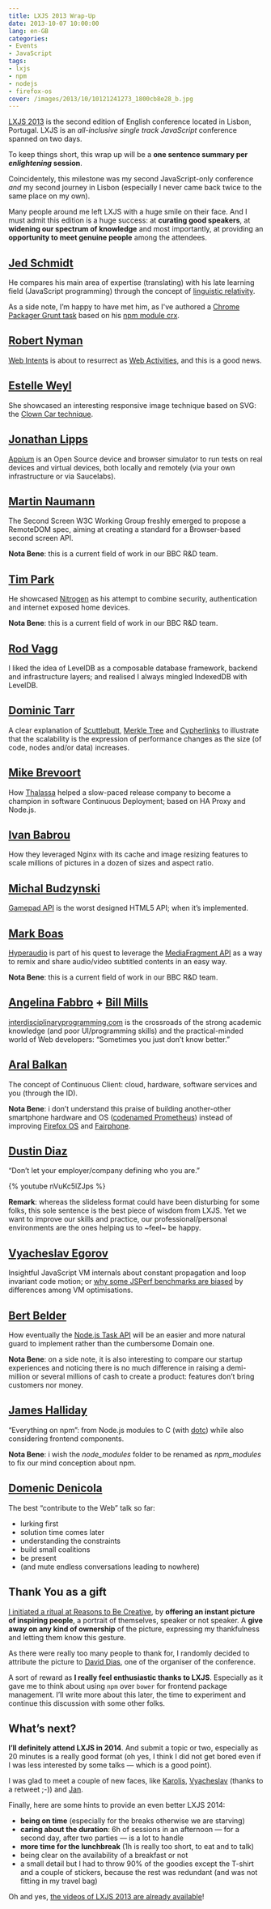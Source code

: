 ```yaml
---
title: LXJS 2013 Wrap-Up
date: 2013-10-07 10:00:00
lang: en-GB
categories:
- Events
- JavaScript
tags:
- lxjs
- npm
- nodejs
- firefox-os
cover: /images/2013/10/10121241273_1800cb8e28_b.jpg
---
```


[LXJS 2013](http://2013.lxjs.org) is the second edition of English conference located in Lisbon, Portugal. LXJS is an *all-inclusive single track JavaScript* conference spanned on two days.

To keep things short, this wrap up will be a **one sentence summary per *enlightening* session**.

<!--more-->

Coincidentely, this milestone was my second JavaScript-only conference *and* my second journey in Lisbon (especially I never came back twice to the same place on my own).

Many people around me left LXJS with a huge smile on their face. And I must admit this edition is a huge success: at **curating good speakers**, at **widening our spectrum of knowledge** and most importantly, at providing an **opportunity to meet genuine people** among the attendees.

## [Jed Schmidt](http://jed.is/)

He compares his main area of expertise (translating) with his late learning field (JavaScript programming) through the concept of [linguistic relativity](https://vimeo.com/42744105).

As a side note, I’m happy to have met him, as I've authored a [Chrome Packager Grunt task](https://github.com/thom4parisot/grunt-crx) based on his [npm module crx](https://github.com/jed/crx).

## [Robert Nyman](http://robertnyman.com/)

[Web Intents](http://webintents.org/) is about to resurrect as [Web Activities](https://developer.mozilla.org/en-US/docs/WebAPI/Web_Activities), and this is a good news.

## [Estelle Weyl](http://www.standardista.com/)

She showcased an interesting responsive image technique based on SVG: the [Clown Car technique](http://www.standardista.com/responsive-images-clown-car-technique/).

## [Jonathan Lipps](http://jonathanlipps.com/)

[Appium](http://appium.io/) is an Open Source device and browser simulator to run tests on real devices and virtual devices, both locally and remotely (via your own infrastructure or via Saucelabs).

## [Martin Naumann](http://ox86.tumblr.com/)

The Second Screen W3C Working Group freshly emerged to propose a RemoteDOM spec, aiming at creating a standard for a Browser-based second screen API.

**Nota Bene**: this is a current field of work in our BBC R&D team.

## [Tim Park](https://github.com/timfpark)

He showcased [Nitrogen](https://github.com/nitrogenjs) as his attempt to combine security, authentication and internet exposed home devices.

 **Nota Bene**: this is a current field of work in our BBC R&D team.

## [Rod Vagg](http://r.va.gg/)

I liked the idea of LevelDB as a composable database framework, backend and infrastructure layers; and realised I always mingled IndexedDB with LevelDB.

## [Dominic Tarr](http://dominictarr.com/)

A clear explanation of [Scuttlebutt](https://github.com/dominictarr/scuttlebutt), [Merkle Tree](http://en.wikipedia.org/wiki/Merkle_tree) and [Cypherlinks](https://github.com/dominictarr/cyphernet) to illustrate that the scalability is the expression of performance changes as the size (of code, nodes and/or data) increases.

## [Mike Brevoort](http://about.me/mbrevoort)

How [Thalassa](https://github.com/PearsonEducation/thalassa) helped a slow-paced release company to become a champion in software Continuous Deployment; based on HA Proxy and Node.js.

## [Ivan Babrou](http://bobrik.name)

How they leveraged Nginx with its cache and image resizing features to scale millions of pictures in a dozen of sizes and aspect ratio.

## [Michal Budzynski](http://michalbe.blogspot.co.uk/)

[Gamepad API](https://developer.mozilla.org/en-US/docs/API/Gamepad/Using_Gamepad_API) is the worst designed HTML5 API; when it’s implemented.

## [Mark Boas](http://happyworm.com/)

[Hyperaudio](http://hyperaud.io/) is part of his quest to leverage the [MediaFragment API](http://www.w3.org/TR/media-frags/) as a way to remix and share audio/video subtitled contents in an easy way.

**Nota Bene**: this is a current field of work in our BBC R&D team.

## [Angelina Fabbro](http://realityhacking.net/) + [Bill Mills](http://physicsvancouver.com/)

[interdisciplinaryprogramming.com](http://interdisciplinaryprogramming.com/) is the crossroads of the strong academic knowledge (and poor UI/programming skills) and the practical-minded world of Web developers: “Sometimes you just don’t know better.”

## [Aral Balkan](http://aralbalkan.com/)

The concept of Continuous Client: cloud, hardware, software services and you (through the ID).

**Nota Bene**: i don’t understand this praise of building another-other smartphone hardware and OS ([codenamed Prometheus](http://codename-prometheus.eu/)) instead of improving [Firefox OS](http://www.mozilla.org/firefox/os/) and [Fairphone](http://www.fairphone.com/).

## [Dustin Diaz](http://dustindiaz.com/)

“Don’t let your employer/company defining who you are.”

{% youtube nVuKc5lZJps %}

**Remark**: whereas the slideless format could have been disturbing for some folks, this sole sentence is the best piece of wisdom from LXJS. Yet we want to improve our skills and practice, our professional/personal environments are the ones helping us to ~feel~ be happy.

## [Vyacheslav Egorov](http://mrale.ph/)

Insightful JavaScript VM internals about constant propagation and loop invariant code motion; or [why some JSPerf benchmarks are biased](http://mrale.ph/blog/2013/08/14/hidden-classes-vs-jsperf.html) by differences among VM optimisations.

## [Bert Belder](http://strongloop.com/)

How eventually the [Node.js Task API](https://github.com/nujs/nu) will be an easier and more natural guard to implement rather than the cumbersome Domain one.

**Nota Bene**: on a side note, it is also interesting to compare our startup experiences and noticing there is no much difference in raising a demi-million or several millions of cash to create a product: features don’t bring customers nor money.

## [James Halliday](http://substack.net/)

“Everything on npm”: from Node.js modules to C (with [dotc](https://github.com/substack/dotc)) while also considering frontend components.

**Nota Bene**: i wish the *node_modules* folder to be renamed as *npm_modules* to fix our mind conception about npm.

## [Domenic Denicola](http://domenic.me/)

The best “contribute to the Web” talk so far:
- lurking first
- solution time comes later
- understanding the constraints
- build small coalitions
- be present
- (and mute endless conversations leading to nowhere)

## Thank You as a gift

[I initiated a ritual at Reasons to Be Creative](/2013/they-gave-me-reasons-to-be-creative/), by **offering an instant picture of inspiring people**, a portrait of themselves, speaker or not speaker.
A **give away on any kind of ownership** of the picture, expressing my thankfulness and letting them know this gesture.

As there were really too many people to thank for, I randomly decided to attribute the picture to [David Dias](https://twitter.com/daviddias), one of the organiser of the conference.

A sort of reward as **I really feel enthusiastic thanks to LXJS**. Especially as it gave me to think about using `npm` over `bower` for frontend package management. I’ll write more about this later, the time to experiment and continue this discussion with some other folks.

## What’s next?

**I’ll definitely attend LXJS in 2014**. And submit a topic or two, especially as 20 minutes is a really good format (oh yes, I think I did not get bored even if I was less interested by some talks — which is a good point).

I was glad to meet a couple of new faces, like [Karolis](http://kn8.lt/), [Vyacheslav](http://mrale.ph/) (thanks to a retweet ;-)) and [Jan](http://janmonschke.com/).

Finally, here are some hints to provide an even better LXJS 2014:
- **being on time** (especially for the breaks otherwise we are starving)
- **caring about the duration**: 6h of sessions in an afternoon — for a second day, after two parties — is a lot to handle
- **more time for the lunchbreak** (1h is really too short, to eat and to talk)
- being clear on the availability of a breakfast or not
- a small detail but I had to throw 90% of the goodies except the T-shirt and a couple of stickers, because the rest was redundant (and was not fitting in my travel bag)

Oh and yes, [the videos of LXJS 2013 are already available](http://www.youtube.com/channel/UCiCGpqnkj9oRzPsJBql7pGw)!
